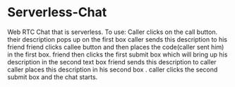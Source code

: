 # Serverless-Chat
Web RTC Chat that is serverless. 
To use:
  Caller clicks on the call button. their description pops up on the first box
      caller sends this description to his friend
  friend clicks callee button and then places the code(caller sent him) in the first box. 
         friend then clicks the first submit box which will bring up his description in the second text box
         friend sends this description to caller
  caller places this description in his second box . caller clicks the second submit box and the chat starts. 
